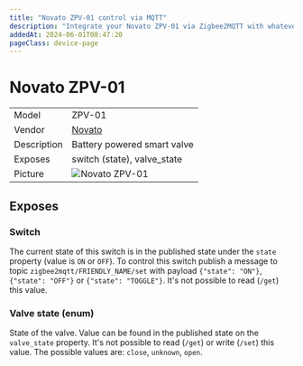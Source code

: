 ```yaml
---
title: "Novato ZPV-01 control via MQTT"
description: "Integrate your Novato ZPV-01 via Zigbee2MQTT with whatever smart home infrastructure you are using without the vendor's bridge or gateway."
addedAt: 2024-06-01T08:47:20
pageClass: device-page
---
```


<!-- !!!! -->
<!-- ATTENTION: This file is auto-generated through docgen! -->
<!-- You can only edit the "Notes"-Section between the two comment lines "Notes BEGIN" and "Notes END". -->
<!-- Do not use h1 or h2 heading within "## Notes"-Section. -->
<!-- !!!! -->

# Novato ZPV-01

|     |     |
|-----|-----|
| Model | ZPV-01  |
| Vendor  | [Novato](/supported-devices/#v=Novato)  |
| Description | Battery powered smart valve |
| Exposes | switch (state), valve_state |
| Picture | ![Novato ZPV-01](https://www.zigbee2mqtt.io/images/devices/ZPV-01.png) |


<!-- Notes BEGIN: You can edit here. Add "## Notes" headline if not already present. -->


<!-- Notes END: Do not edit below this line -->




## Exposes

### Switch 
The current state of this switch is in the published state under the `state` property (value is `ON` or `OFF`).
To control this switch publish a message to topic `zigbee2mqtt/FRIENDLY_NAME/set` with payload `{"state": "ON"}`, `{"state": "OFF"}` or `{"state": "TOGGLE"}`.
It's not possible to read (`/get`) this value.

### Valve state (enum)
State of the valve.
Value can be found in the published state on the `valve_state` property.
It's not possible to read (`/get`) or write (`/set`) this value.
The possible values are: `close`, `unknown`, `open`.

